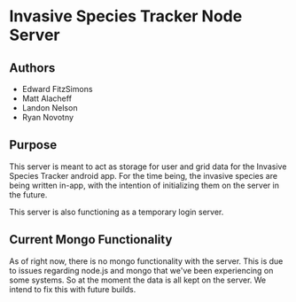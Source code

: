 # Invasive Species Tracker Node Server

## Authors
   * Edward FitzSimons
   * Matt Alacheff
   * Landon Nelson
   * Ryan Novotny

## Purpose

   This server is meant to act as storage for user and grid data for the Invasive Species Tracker android app. For the time being, the invasive species are being written in-app, with the intention of initializing them on the server in the future.

   This server is also functioning as a temporary login server.

## Current Mongo Functionality

   As of right now, there is no mongo functionality with the server. This is due to issues regarding node.js and mongo that we've been experiencing on some systems. So at the moment the data is all kept on the server. We intend to fix this with future builds.